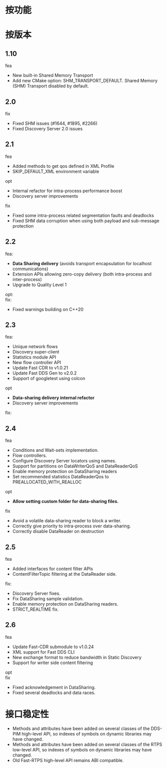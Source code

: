 # 按功能

# 按版本

## 1.10

fea

- New built-in Shared Memory Transport
- Add new CMake option: SHM_TRANSPORT_DEFAULT. Shared Memory (SHM) Transport disabled by default.

## 2.0

fix

- Fixed SHM issues (#1644, #1895, #2266)
- Fixed Discovery Server 2.0 issues

## 2.1

fea

- Added methods to get qos defined in XML Profile
- SKIP_DEFAULT_XML environment variable

opt

- Internal refactor for intra-process performance boost
- Discovery server improvements

fix

- Fixed some intra-process related segmentation faults and deadlocks
- Fixed SHM data corruption when using both payload and sub-message protection

## 2.2

fea:

- **Data Sharing delivery** (avoids transport encapsulation for localhost communications)
- Extension APIs allowing zero-copy delivery (both intra-process and inter-process)
- Upgrade to Quality Level 1

opt:<br />fix:

- Fixed warnings building on C++20

## 2.3

fea:

- Unique network flows
- Discovery super-client
- Statistics module API
- New flow controller API
- Update Fast CDR to v1.0.21
- Update Fast DDS Gen to v2.0.2
- Support of googletest using colcon

opt

- **Data-sharing delivery internal refactor**
- Discovery server improvements

fix:

## 2.4

fea

- Conditions and Wait-sets implementation.
- Flow controllers.
- Configure Discovery Server locators using names.
- Support for partitions on DataWriterQoS and DataReaderQoS
- Enable memory protection on DataSharing readers
- Set recommended statistics DataReaderQos to PREALLOCATED_WITH_REALLOC

opt

- **Allow setting custom folder for data-sharing files.**

fix

- Avoid a volatile data-sharing reader to block a writer.
- Correctly give priority to intra-process over data-sharing.
- Correctly disable DataReader on destruction

## 2.5

fea

- Added interfaces for content filter APIs
- ContentFilterTopic filtering at the DataReader side.

fix:

- Discovery Server fixes.
- Fix DataSharing sample validation.
- Enable memory protection on DataSharing readers.
- STRICT_REALTIME fix.

## 2.6

fea

- Update Fast-CDR submodule to v1.0.24
- XML support for Fast DDS CLI
- New exchange format to reduce bandwidth in Static Discovery
- Support for writer side content filtering

opt<br />fix

- Fixed acknowledgement in DataSharing.
- Fixed several deadlocks and data races.

# 接口稳定性

- Methods and attributes have been added on several classes of the DDS-PIM high-level API, so indexes of symbols on dynamic libraries may have changed.
- Methods and attributes have been added on several classes of the RTPS low-level API, so indexes of symbols on dynamic libraries may have changed.
- Old Fast-RTPS high-level API remains ABI compatible.
